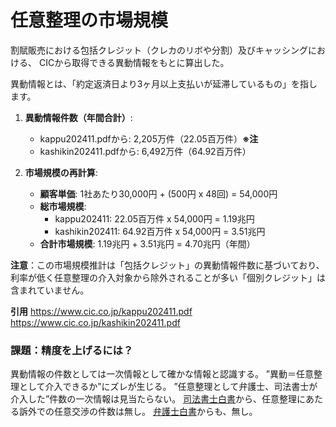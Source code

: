 # 任意整理の市場規模

割賦販売における包括クレジット（クレカのリボや分割）及びキャッシングにおける、
CICから取得できる異動情報をもとに算出した。

異動情報とは、「約定返済日より3ヶ月以上支払いが延滞しているもの」を指します。

1. **異動情報件数（年間合計）**:
   - kappu202411.pdfから: 2,205万件（22.05百万件）**※注**
   - kashikin202411.pdfから: 6,492万件（64.92百万件）

2. **市場規模の再計算**:
   - **顧客単価**: 1社あたり30,000円 + (500円 x 48回) = 54,000円
   - **総市場規模**:
     - kappu202411: 22.05百万件 x 54,000円 = 1.19兆円
     - kashikin202411: 64.92百万件 x 54,000円 = 3.51兆円
   - **合計市場規模**: 1.19兆円 + 3.51兆円 = 4.70兆円（年間）

**注意**：この市場規模推計は「包括クレジット」の異動情報件数に基づいており、利率が低く任意整理の介入対象から除外されることが多い「個別クレジット」は含まれていません。

**引用**
https://www.cic.co.jp/kappu202411.pdf
https://www.cic.co.jp/kashikin202411.pdf

### 課題：精度を上げるには？
異動情報の件数としては一次情報として確かな情報と認識する。
”異動＝任意整理として介入できるか”にズレが生じる。
”任意整理として弁護士、司法書士が介入した”件数の一次情報は見当たらない。
[司法書士白書](https://www.shiho-shoshi.or.jp/association/publish/hakusho/%e5%8f%b8%e6%b3%95%e6%9b%b8%e5%a3%ab%e7%99%bd%e6%9b%b8-2023%e5%b9%b4%e7%89%88/)から、任意整理にあたる訴外での任意交渉の件数は無し。
[弁護士白書](https://www.nichibenren.or.jp/document/statistics/fundamental_statistics2023.html)からも、無し。